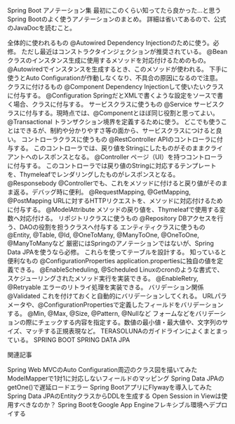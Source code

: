 Spring Boot アノテーション集
最初にこのくらい知ってたら良かった…と思うSpring Bootのよく使うアノテーションのまとめ。
詳細は省いてあるので、公式のJavaDocを読むこと。

全体的に使われるもの
@Autowired
Dependency Injectionのために使う。必修。
ただし最近はコンストラクタインジェクションが推奨されている。
@Bean
クラスのインスタンス生成に使用するメソッドを対応付けるためのもの。
@Autowiredでインスタンスを生成するとき、このメソッドが使われる。
下手に使うとAuto Configurationが作動しなくなり、不具合の原因になるので注意。
クラスに付けるもの
@Component
Dependency Injectionして使いたいクラスに付与する。
@Configuration
SpringだとXMLで書くような設定をソースで書く場合、クラスに付与する。
サービスクラスに使うもの
@Service
サービスクラスに付与する。現時点では、@Componentとほぼ同じ役割と思ってよい。
@Transactional
トランザクション境界を定義するために使う。
どこでも使うことはできるが、制約や分かりやすさ等の面から、サービスクラスにつけると良い。
コントローラクラスに使うもの
@RestController
APIのコントローラに付与する。
このコントローラでは、戻り値をStringにしたものがそのままクライアントへのレスポンスとなる。
@Controller
ページ（UI）を持つコントローラに付与する。
このコントローラでは戻り値のStringに対応するテンプレートを、Thymeleafでレンダリングしたものがレスポンスとなる。
@Responsebody
@Controllerでも、これをメソッドに付けると戻り値がそのまま返る。デバッグ時に便利。
@RequestMapping, @GetMapping, @PostMapping
URLに対するHTTPリクエストを、メソッドに対応付けるために付与する。
@ModelAttribute
メソッドの戻り値を、Thymeleafで使用する変数へ対応付ける。
リポジトリクラスに使うもの
@Repository
DBアクセスを行う、DAOの役割を担うクラスへ付与する
エンティティクラスに使うもの
@Entity, @Table, @Id, @OneToMany, @ManyToOne, @OneToOne, @ManyToManyなど
厳密にはSpringのアノテーションではないが、Spring Data JPAを使うなら必修。
これらを使ってテーブルを設計する。
知っていると便利なもの
@ConfigurationProperties
application.propertiesに独自の値を定義できる。
@EnableScheduling, @Scheduled
Linuxのcronのような書式で、スケジューリングされたメソッド実行を実装できる。
@EnableRetry, @Retryable
エラーのリトライ処理を実装できる。
バリデーション関係
@Validated
これを付けておくと自動的にバリデーションしてくれる。
URLパラメータや、@ConfigurationPropertiesで定義したフィールドをバリデーションする。
@Min, @Max, @Size, @Pattern, @Nullなど
フォームなどをバリデーションの際にチェックする内容を指定する。数値の最小値・最大値や、文字列のサイズ、マッチする正規表現など。
TERASOLUNAのガイドラインによくまとまっている。
SPRING BOOT
SPRING DATA JPA

 
関連記事

Spring Web MVCのAuto Configuration周辺のクラス図を描いてみた
ModelMapperで1対1に対応しないフィールドのマッピング
Spring Data JPAのgetOne()で遅延ロードエラー
Spring BootアプリにFlywayを導入してみた
Spring Data JPAのEntityクラスからDDLを生成する
Open Session in Viewは使用すべきなのか？
Spring BootをGoogle App Engineフレキシブル環境へデプロイする
